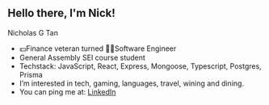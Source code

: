 ## Hello there, I'm Nick!
Nicholas G Tan
- 💵Finance veteran turned 👨‍💻Software Engineer
- General Assembly SEI course student
- Techstack: JavaScript, React, Express, Mongoose, Typescript, Postgres, Prisma
- I’m interested in tech, gaming, languages, travel, wining and dining.
- You can ping me at: [LinkedIn](https://www.linkedin.com/in/nicholasgtan/)

<!---
nicholasgtan/nicholasgtan is a ✨ special ✨ repository because its `README.md` (this file) appears on your GitHub profile.
You can click the Preview link to take a look at your changes.
--->
